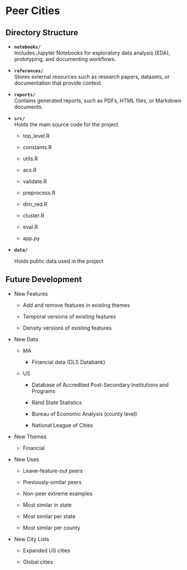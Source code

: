 # Peer Cities

## Directory Structure

- **`notebooks/`**  
  Includes Jupyter Notebooks for exploratory data analysis (EDA), prototyping, and documenting workflows.

- **`references/`**  
  Stores external resources such as research papers, datasets, or documentation that provide context.

- **`reports/`**  
  Contains generated reports, such as PDFs, HTML files, or Markdown documents.

- **`src/`**  
  Holds the main source code for the project.
  
  - top_level.R
  
  - constants.R
  
  - utils.R
  
  - acs.R
  
  - validate.R
  
  - preprocess.R
  
  - dim_red.R
  
  - cluster.R
  
  - eval.R
  
  - app.py

- **`data/`**
  
  Holds public data used in the project

## Future Development

- New Features
  
  - Add and remove features in existing themes
  
  - Temporal versions of existing features
  
  - Density versions of existing features

- New Data
  
  - MA
    
    - Financial data (DLS Databank)
  
  - US
    
    - Database of Accredited Post-Secondary Institutions and Programs
    
    - Rand State Statistics
    
    - Bureau of Economic Analysis (county level)
    
    - National League of Cities

- New Themes
  
  - Financial

- New Uses
  
  - Leave-feature-out peers
  
  - Previously-similar peers
  
  - Non-peer extreme examples
  
  - Most similar in state
  
  - Most similar per state
  
  - Most similar per county

- New City Lists
  
  - Expanded US cities
  
  - Global cities